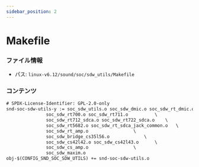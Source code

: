 ```yaml
---
sidebar_position: 2
---
```

# Makefile

### ファイル情報

- パス: `linux-v6.12/sound/soc/sdw_utils/Makefile`

### コンテンツ

```txt
# SPDX-License-Identifier: GPL-2.0-only
snd-soc-sdw-utils-y := soc_sdw_utils.o soc_sdw_dmic.o soc_sdw_rt_dmic.o \
		       soc_sdw_rt700.o soc_sdw_rt711.o 			\
		       soc_sdw_rt712_sdca.o soc_sdw_rt722_sdca.o	\
		       soc_sdw_rt5682.o soc_sdw_rt_sdca_jack_common.o	\
		       soc_sdw_rt_amp.o					\
		       soc_sdw_bridge_cs35l56.o 			\
		       soc_sdw_cs42l42.o soc_sdw_cs42l43.o 		\
		       soc_sdw_cs_amp.o					\
		       soc_sdw_maxim.o
obj-$(CONFIG_SND_SOC_SDW_UTILS) += snd-soc-sdw-utils.o

```
